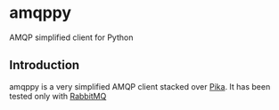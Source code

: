 amqppy
======
AMQP simplified client for Python

Introduction
------------
amqppy is a very simplified AMQP client stacked over [Pika](https://github.com/pika/pika). It has been tested only with [RabbitMQ](https://www.rabbitmq.com)

